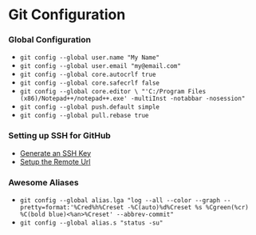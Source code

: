 # Git Configuration

### Global Configuration
- `git config --global user.name "My Name"`
- `git config --global user.email "my@email.com"`
- `git config --global core.autocrlf true`
- `git config --global core.safecrlf false`
- `git config --global core.editor \ "'C:/Program Files (x86)/Notepad++/notepad++.exe' -multiInst -notabbar -nosession"`
- `git config --global push.default simple`
- `git config --global pull.rebase true`

### Setting up SSH for GitHub
- [Generate an SSH Key](https://help.github.com/articles/generating-ssh-keys/)
- [Setup the Remote Url](https://help.github.com/articles/changing-a-remote-s-url/)

### Awesome Aliases
- `git config --global alias.lga "log --all --color --graph --pretty=format:'%Cred%h%Creset -%C(auto)%d%Creset %s %Cgreen(%cr) %C(bold blue)<%an>%Creset' --abbrev-commit"`
- `git config --global alias.s "status -su"`
